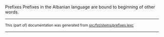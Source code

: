 Prefixes
Prefixes in the Albanian language are bound to beginning of other words.

* * *

<small>This (part of) documentation was generated from [src/fst/stems/prefixes.lexc](https://github.com/giellalt/lang-sqi/blob/main/src/fst/stems/prefixes.lexc)</small>

---

